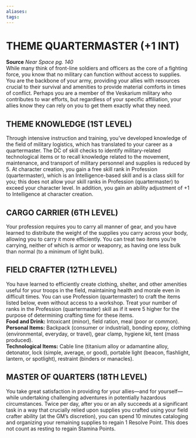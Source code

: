 ```yaml
---
aliases: 
tags: 
---
```

# THEME QUARTERMASTER (+1 INT)

**Source** _Near Space pg. 140_  
While many think of front-line soldiers and officers as the core of a fighting force, you know that no military can function without access to supplies. You are the backbone of your army, providing your allies with resources crucial to their survival and amenities to provide material comforts in times of conflict. Perhaps you are a member of the Veskarium military who contributes to war efforts, but regardless of your specific affiliation, your allies know they can rely on you to get them exactly what they need.  

## THEME KNOWLEDGE (1ST LEVEL)

Through intensive instruction and training, you’ve developed knowledge of the field of military logistics, which has translated to your career as a quartermaster. The DC of skill checks to identify military-related technological items or to recall knowledge related to the movement, maintenance, and transport of military personnel and supplies is reduced by 5. At character creation, you gain a free skill rank in Profession (quartermaster), which is an Intelligence-based skill and is a class skill for you; this does not allow your skill ranks in Profession (quartermaster) to exceed your character level. In addition, you gain an ability adjustment of +1 to Intelligence at character creation.  

## CARGO CARRIER (6TH LEVEL)

Your profession requires you to carry all manner of gear, and you have learned to distribute the weight of the supplies you carry across your body, allowing you to carry it more efficiently. You can treat two items you’re carrying, neither of which is armor or weaponry, as having one less bulk than normal (to a minimum of light bulk).  

## FIELD CRAFTER (12TH LEVEL)

You have learned to efficiently create clothing, shelter, and other amenities useful for your troops in the field, maintaining health and morale even in difficult times. You can use Profession (quartermaster) to craft the items listed below, even without access to a workshop. Treat your number of ranks in the Profession (quartermaster) skill as if it were 5 higher for the purpose of determining crafting time for these items.  
**Food and Drink:** Intoxicant (minor), field ration, meal (poor or common).  
**Personal Items:** Backpack (consumer or industrial), bonding epoxy, clothing (environmental, everyday, or travel), gear clamp, hygiene kit, tent (mass produced).  
**Technological Items:** Cable line (titanium alloy or adamantine alloy, detonator, lock (simple, average, or good), portable light (beacon, flashlight, lantern, or spotlight), restraint (binders or manacles).  

## MASTER OF QUARTERS (18TH LEVEL)

You take great satisfaction in providing for your allies—and for yourself—while undertaking challenging adventures in potentially hazardous circumstances. Twice per day, after you or an ally succeeds at a significant task in a way that crucially relied upon supplies you crafted using your field crafter ability (at the GM’s discretion), you can spend 10 minutes cataloging and organizing your remaining supplies to regain 1 Resolve Point. This does not count as resting to regain Stamina Points.
